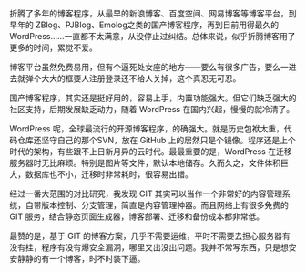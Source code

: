 折腾了多年的博客程序，从最早的新浪博客、百度空间、网易博客等博客平台，到早年的 ZBlog、PJBlog、Emolog之类的国产博客程序，再到目前用得最久的 WordPress……一直都不太满意，从没停止过纠结。总体来说，似乎折腾博客用了更多的时间，累觉不爱。
<!--more-->
博客平台虽然免费易用，但有个逼死处女座的地方——要么有很多广告，要么一进去就弹个大大的框要人注册登录还不给人关掉，这个真忍无可忍。

国产博客程序，其实还是挺好用的，容易上手，内置功能强大。但它们缺乏强大的社区支持，后期发展缺乏动力，随着 WordPress 在国内兴起，慢慢的就冷清了。

WordPress 呢，全球最流行的开源博客程序，的确强大。就是历史包袱太重，代码仓库还坚守自己的那个SVN，放在 GitHub 上的居然只是个镜像。程序还是上个时代的架构，有些跟不上日新月异的云时代。最最重要的是，WordPress 在迁移服务器时无比麻烦。特别是图片等文件，默认本地储存。久而久之，文件体积巨大，数据库也不小，迁移时非常耗时，很容易出错。

经过一番大范围的对比研究，我发现 GIT 其实可以当作一个非常好的内容管理系统，自带版本控制、分支管理，简直是内容管理神器。而且网络上有很多免费的 GIT 服务，结合静态页面生成器，博客部署、迁移和备份成本都非常低。

最赞的是，基于 GIT 的博客方案，几乎不需要运维，平时不需要去担心服务器有没有挂，程序有没有爆安全漏洞，哪里又出没出问题。我并不常写东西，只是想安安静静的有一个博客，时不时装下逼。
